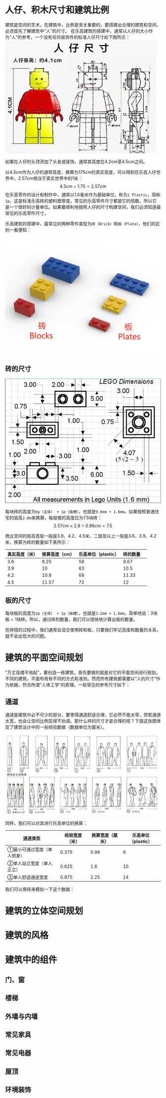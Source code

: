 # 人仔、积木尺寸和建筑比例
建筑是空间的艺术。在建筑中，比例是至关重要的。要搭建出合理的建筑和空间，必须首先了解建筑中“人”的尺寸。
在乐高建筑的搭建中，通常以人仔的大小作为“人”的参考，一个没有任何装饰件的标准人仔尺寸如下图所示：
![人仔尺寸](images/minifigure_size.jpg)

如果在人仔的头顶添加了头发或装饰，通常其高度在4.2cm至4.5cm之间。

以4.5cm作为人仔的通常高度，换算为175cm的真实高度，可以得到在乐高人仔世界中，2.57cm相当于真实世界中的1米：
$$
4.5cm ÷ 1.75 = 2.57cm
$$
在乐高零件的设计和制作中，通常以1.6毫米作为基础单位，称为`1 Plastic`，简称`1p`，这是标准乐高砖的塑料壁厚度。常见的乐高零件尺寸都是它的倍数，所以它是一个很好的计量单位。如果要顺利地按照人仔的尺寸构建空间，我们必须知道最常见的乐高零件尺寸。

乐高建筑的搭建中，最常见的两种零件类型为`砖（Brick）`和`板（Plate）`，他们的区别一看便知：

![砖和板](images/block_plate.png)

## 砖的尺寸

![Lego Dimensions](images/Lego_dimensions.jpg)

每块砖的高度为`6p（主体） + 1p（插槽）`，也就是`9.6mm + 1.6mm`。如果按照普通住宅的层高`2.8m`来换算，每层楼的高度应为7.5块砖：
$$
2.57cm × 2.8 ÷ 0.96cm = 7.5
$$


商业空间的层高首层一般是3.9、4.2、4.5米，二层及以上一般是3.6、3.9、4.2米，换算为砖的数量如下表所示：

| 真实高度（米） | 换算高度（cm） | 乐高单位（plastic） | 砖的数量 |      |
| -------------- | -------------- | ------------------- | -------- | ---- |
| 3.6            | 9.25           | 58                  | 9.67     |      |
| 3.9            | 10             | 63                  | 10.5     |      |
| 4.2            | 10.8           | 68                  | 11.33    |      |
| 4.5            | 11.57          | 72                  | 12       |      |

## 板的尺寸

每块板的高度为`2p（主体） + 1p（插槽）`，也就是`3.2mm + 1.6mm`，简单地说：3块板 = 1块砖。所以，通过砖的数量，我们可以很快地计算出板的数量。

在拼搭的过程中，我们通常会混合使用砖和板，只要我们牢记高度和数量的关系，就不会出现大的问题。



# 建筑的平面空间规划

“万丈高楼平地起”，要创造一栋建筑，首先要做的就是对它的平面空间进行规划。不同的建筑，平面布局有不同的方式和准则。然而所有建筑都需要以“人的尺寸”作为依据，符合所谓“人体工学”的原理。一些常见的参考尺寸如下：

## 通道

通道是建筑中必不可少的部分，要使得通道舒适合理，它必然不能太窄，但若通道太宽，也会让空间比例显得不协调。那什么样的尺寸才是合理的呢？下面这张图体现了建筑设计中的一些经验数据（数据单位为厘米）。

![通道的尺寸](images\build1.png)

同样，我们可以对其进行乐高单位的换算：

| 通道类型                    | 经验宽度（米） | 换算宽度（厘米） | 乐高单位（plastic） |
| --------------------------- | -------------- | ---------------- | ------------------- |
| ①最小可通过宽度（单人侧身） | 0.375          | 0.96             | 6                   |
| ②单人站立宽度（单人正立）   | 0.625          | 1.6              | 10                  |
| ③单人舒适通道宽度           | 0.875          | 2.25             | 14                  |

我们可以用砖来模拟一下这个数据：



# 建筑的立体空间规划

# 建筑的风格

# 建筑中的组件

## 门、窗

## 楼梯

## 外墙与内墙

## 常见家具

## 常见电器

## 屋顶

## 环境装饰

